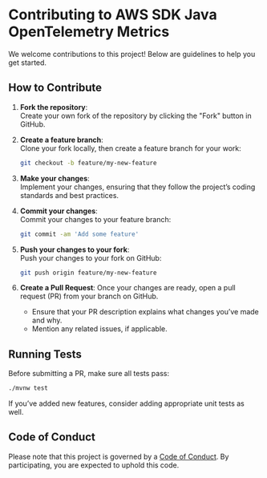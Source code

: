 # Contributing to AWS SDK Java OpenTelemetry Metrics

We welcome contributions to this project! Below are guidelines to help you get started.

## How to Contribute

1. **Fork the repository**:  
   Create your own fork of the repository by clicking the "Fork" button in GitHub.

2. **Create a feature branch**:  
   Clone your fork locally, then create a feature branch for your work:

   ```bash
   git checkout -b feature/my-new-feature
   ```
   
3. **Make your changes**:  
   Implement your changes, ensuring that they follow the project’s coding standards and best practices.

4. **Commit your changes**:  
   Commit your changes to your feature branch:

   ```bash
   git commit -am 'Add some feature'
   ```
   
5. **Push your changes to your fork**:  
   Push your changes to your fork on GitHub:

   ```bash
   git push origin feature/my-new-feature
   ```

6. **Create a Pull Request**:
   Once your changes are ready, open a pull request (PR) from your branch on GitHub.  
   - Ensure that your PR description explains what changes you’ve made and why.
   - Mention any related issues, if applicable.

## Running Tests

Before submitting a PR, make sure all tests pass:

```bash
./mvnw test
```

If you’ve added new features, consider adding appropriate unit tests as well.

## Code of Conduct

Please note that this project is governed by a [Code of Conduct]. By participating, you are expected to uphold this code.

[Code of Conduct]: CODE_OF_CONDUCT.md
